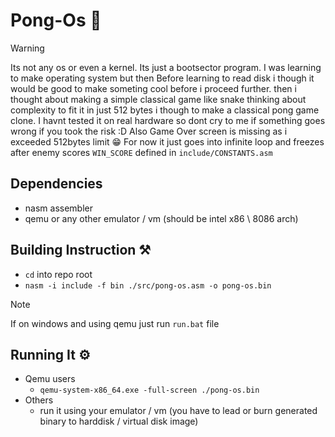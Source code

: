 # Pong-Os 🏓

> [!WARNING]
> Its not any os or even a kernel.
> Its just a bootsector program.
> I was learning to make operating system but then
> Before learning to read disk i though it would be good to make someting cool before i proceed further.
> then i thought about making a simple classical game like snake thinking about complexity to fit it in just 512 bytes i though to make a classical pong game clone.
> I havnt tested it on real hardware so dont cry to me if something goes wrong if you took the risk :D
> Also Game Over screen is missing as i exceeded 512bytes limit 😁
> For now it just goes into infinite loop and freezes after enemy scores `WIN_SCORE` defined in `include/CONSTANTS.asm`


## Dependencies 
- nasm assembler
- qemu or any other emulator / vm (should be intel x86 \ 8086 arch)


## Building Instruction ⚒

- `cd` into repo root
- `nasm -i include -f bin ./src/pong-os.asm -o pong-os.bin`

> [!NOTE]
> If on windows and using qemu just run `run.bat` file

## Running It ⚙

- Qemu users 
    - `qemu-system-x86_64.exe -full-screen ./pong-os.bin`
- Others
    - run it using your emulator / vm (you have to lead or burn generated binary to harddisk / virtual disk image)
    





